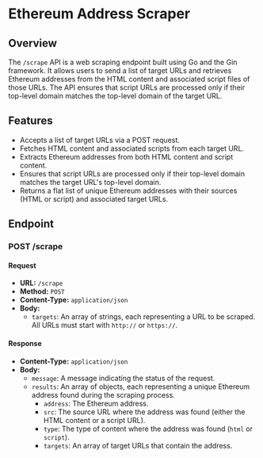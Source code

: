 # Ethereum Address Scraper

## Overview

The `/scrape` API is a web scraping endpoint built using Go and the Gin framework. It allows users to send a list of target URLs and retrieves Ethereum addresses from the HTML content and associated script files of those URLs. The API ensures that script URLs are processed only if their top-level domain matches the top-level domain of the target URL.

## Features

- Accepts a list of target URLs via a POST request.
- Fetches HTML content and associated scripts from each target URL.
- Extracts Ethereum addresses from both HTML content and script content.
- Ensures that script URLs are processed only if their top-level domain matches the target URL's top-level domain.
- Returns a flat list of unique Ethereum addresses with their sources (HTML or script) and associated target URLs.

## Endpoint

### POST /scrape

#### Request

- **URL:** `/scrape`
- **Method:** `POST`
- **Content-Type:** `application/json`
- **Body:**
  - `targets`: An array of strings, each representing a URL to be scraped. All URLs must start with `http://` or `https://`.

#### Response

- **Content-Type:** `application/json`
- **Body:**
  - `message`: A message indicating the status of the request.
  - `results`: An array of objects, each representing a unique Ethereum address found during the scraping process.
    - `address`: The Ethereum address.
    - `src`: The source URL where the address was found (either the HTML content or a script URL).
    - `type`: The type of content where the address was found (`html` or `script`).
    - `targets`: An array of target URLs that contain the address.